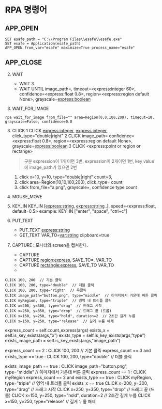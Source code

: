 # RPA 명령어

## APP_OPEN

```kvs
SET esafe_path = "C:\\Program Files\\esafe\\esafe.exe"
SET esafe = Application(esafe_path)
APP_OPEN from_var="esafe" maximize=True process_name="esafe"
```
## APP_CLOSE

2. WAIT
    - WAIT 3
    - WAIT UNTIL image_path=<express>, timeout=<express:integer 60>, confidence=<express:float 0.8>, region=<express:region default None>, grayscale=<express:boolean>

3. WAIT_FOR_IMAGE
```kvs
rpa wait_for_image from_file="" area=Region(0,0,100,200), timeout=10, grayscale=False, confidence=0.8
```
3. CLICK
    1 CLICK <express:integer>, <express:integer>, click_type="double|right"
    2 CLICK image_path=<express>  confidence=<express:float 0.8>, region=<express:region default None>, grayscale=<express:boolean>
    3 CLICK <express:point or region or rectange>
  
    > 구분 expression이 1개 이면 3번, expression이 2개이면 1번, key value에 image_path가 있으면 2번
    1. click x=10, y=10, type="double|right" count=3, 
    2. click area=Region(10,10,100,200), click_type= count
    3. click from_file="a.png", grayscale=, confidence type count

4. MOUSE_MOVE
5. KEY_IN
    KEY_IN [<express:string>, <express:string>..], speed=<express:float, default=0.5>
    example: KEY_IN ["enter", "space", "ctrl+c"]

6. PUT_TEXT
    - PUT_TEXT <express:string>
    - GET_TEXT  VAR_TO=<var:string> clipboard=true


7. CAPTURE : 모니터의 screen을 캡쳐한다.
    - CAPTURE
    - CAPTURE <region:express>, SAVE_TO=<path :express>, VAR_TO <string>
    - CAPTURE <rectangle:express>, SAVE_TO <path :express> VAR_TO <string>
    -

```kavana-script
CLICK 100, 200  // 기본 클릭
CLICK 100, 200, type="double"  // 더블 클릭
CLICK 100, 200, type="right"  // 우클릭
CLICK image_path="button.png", type="middle"  // 이미지에서 가운데 버튼 클릭
CLICK myRegion, type="triple"  // 영역 내 트리플 클릭
CLICK x=200, y=300, type="drag"  // 드래그 시작
CLICK x=250, y=350, type="drop"  // 드래그 끝 (드롭)
CLICK x=150, y=250, type="hold", duration=2  // 2초간 길게 누름
CLICK x=150, y=250, type="release"  // 길게 누름 해제
```

express_count = self.count_express(args)
exists_x = self.is_key_exists(args,"x")
exists_type = self.is_key_exists(args,"type")
exists_image_path = self.is_key_exists(args,"image_path")

express_count == 2 : CLICK 100, 200  // 기본 클릭
express_count == 3 and exists_type == true : CLICK 100, 200, type="double"  // 더블 클릭

exists_image_path == true : CLICK image_path="button.png", type="middle"  // 이미지에서 가운데 버튼 클릭
express_count == 1 : CLICK myRegion
express_count == 2 and exists_type == true : CLICK myRegion, type="triple"  // 영역 내 트리플 클릭
exists_x == true CLICK x=200, y=300, type="drag"  // 드래그 시작
CLICK x=250, y=350, type="drop"  // 드래그 끝 (드롭)
CLICK x=150, y=250, type="hold", duration=2  // 2초간 길게 누름
CLICK x=150, y=250, type="release"  // 길게 누름 해제


